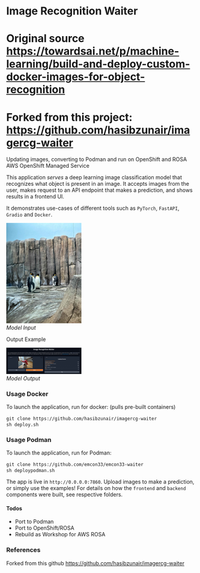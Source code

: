 # Image Recognition Waiter
# Original source https://towardsai.net/p/machine-learning/build-and-deploy-custom-docker-images-for-object-recognition

# Forked from this project: https://github.com/hasibzunair/imagercg-waiter
Updating images, converting to Podman and run on OpenShift and ROSA AWS OpenShift Managed Service 

This application *serves* a deep learning image classification model that recognizes what object is present in an image. It accepts images from the user, makes request to an API endpoint that makes a prediction, and shows results in a frontend UI. 

It demonstrates use-cases of different tools such as `PyTorch`, `FastAPI`, `Gradio` and `Docker`.
<p align="left">
  <a href="#"><img src="./frontend/test1.jpeg" width="200"></a> <br />
  <em> 
  Model Input 
  </em>
</p>
Output Example

<p align="left">
  <a href="#"><img src="./frontend/sample.jpeg" width="200"></a> <br />
  <em> 
  Model Output 
  </em>
</p>

### Usage Docker
To launch the application, run for docker: (pulls pre-built containers) 
```
git clone https://github.com/hasibzunair/imagercg-waiter
sh deploy.sh 
```

### Usage Podman
To launch the application, run for Podman:
```
git clone https://github.com/emcon33/emcon33-waiter
sh deploypodman.sh 
```

The app is live in `http://0.0.0.0:7860`. Upload images to make a prediction, or simply use the examples! For details on how the `frontend` and `backend` components were built, see respective folders. 

#### Todos
* Port to Podman
* Port to OpenShift/ROSA
* Rebuild as Workshop for AWS ROSA

### References
Forked from this github https://github.com/hasibzunair/imagercg-waiter
